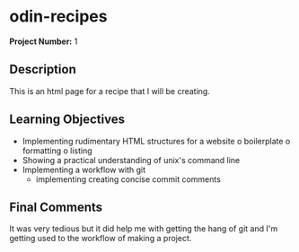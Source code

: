 # odin-recipes
**Project Number:** 1

## Description
This is an html page for a recipe that I will be creating.

## Learning Objectives
- Implementing rudimentary HTML structures for a website
    o boilerplate 
    o formatting
    o listing
- Showing a practical understanding of unix's command line
- Implementing a workflow with git
    - implementing creating concise commit comments

## Final Comments
It was very tedious but it did help me with getting the hang of git and I'm getting used to the workflow of making a project.

